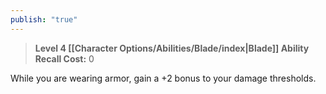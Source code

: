 ```yaml
---
publish: "true"
---
```

> **Level 4 [[Character Options/Abilities/Blade/index|Blade]] Ability**
> **Recall Cost:** 0

While you are wearing armor, gain a +2 bonus to your damage thresholds.

